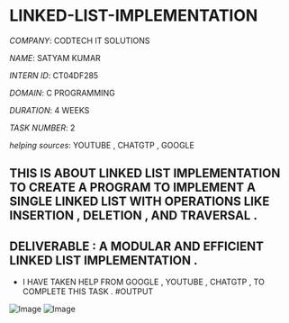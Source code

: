 # LINKED-LIST-IMPLEMENTATION

*COMPANY*: CODTECH IT SOLUTIONS

*NAME*: SATYAM KUMAR

*INTERN ID*: CT04DF285

*DOMAIN*: C PROGRAMMING

*DURATION*: 4 WEEKS 

*TASK NUMBER*: 2

*helping sources*: YOUTUBE , CHATGTP , GOOGLE 

## THIS IS ABOUT LINKED LIST IMPLEMENTATION TO CREATE A PROGRAM TO IMPLEMENT A SINGLE LINKED LIST WITH OPERATIONS LIKE INSERTION , DELETION , AND TRAVERSAL .
## DELIVERABLE : A MODULAR AND EFFICIENT LINKED LIST IMPLEMENTATION .
* I HAVE TAKEN HELP FROM GOOGLE , YOUTUBE , CHATGTP , TO COMPLETE THIS TASK .
#OUTPUT

![Image](https://github.com/user-attachments/assets/54897131-396b-4343-8b6a-f6bbef58c4cc)
![Image](https://github.com/user-attachments/assets/48151d20-0912-490d-9871-fae1cbfd9328)
